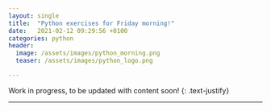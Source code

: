 ```yaml
---
layout: single
title:  "Python exercises for Friday morning!"
date:   2021-02-12 09:29:56 +0100
categories: python
header:
  image: /assets/images/python_morning.png
  teaser: /assets/images/python_logo.png

---
```


Work in progress, to be updated with content soon!
{: .text-justify}

---


